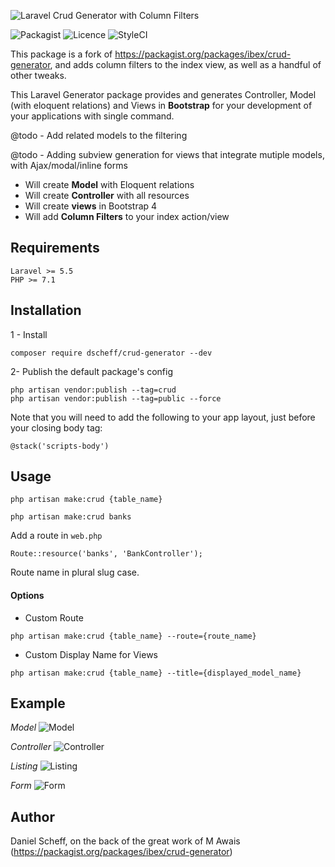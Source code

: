 ![Laravel Crud Generator with Column Filters](https://banners.beyondco.de/Laravel%20Crud%20Generator%20with%20Column%20Filters!.png?theme=dark&packageManager=composer+require&packageName=dscheff%2Fcrud-generator&pattern=graphPaper&style=style_1&description=Column+Filters+in+your+Index+View+&md=1&showWatermark=0&fontSize=75px&images=filter)

![Packagist](https://img.shields.io/badge/Packagist-v1.3.2-green.svg?style=flat-square)
![Licence](https://img.shields.io/badge/Licence-MIT-green.svg?style=flat-square)
![StyleCI](https://img.shields.io/badge/StyleCI-pass-green.svg?style=flat-square)

This package is a fork of https://packagist.org/packages/ibex/crud-generator, and adds column filters to the index view,
as well as a handful of other tweaks.

This Laravel Generator package provides and generates
Controller, Model (with eloquent relations) and Views 
in **Bootstrap** for your development of your applications with single command.

@todo - Add related models to the filtering

@todo - Adding subview generation for views that integrate mutiple models, with 
Ajax/modal/inline forms

- Will create **Model** with Eloquent relations
- Will create **Controller** with all resources
- Will create **views** in Bootstrap 4
- Will add **Column Filters** to your index action/view 

## Requirements
    Laravel >= 5.5
    PHP >= 7.1

## Installation
1 - Install
```
composer require dscheff/crud-generator --dev
```
2- Publish the default package's config
```
php artisan vendor:publish --tag=crud
php artisan vendor:publish --tag=public --force
```

Note that you will need to add the following to your app layout, just before your closing body tag:

```
@stack('scripts-body')
```


## Usage
```
php artisan make:crud {table_name}

php artisan make:crud banks
```

Add a route in `web.php`
```
Route::resource('banks', 'BankController');
```
Route name in plural slug case.

#### Options
- Custom Route
```
php artisan make:crud {table_name} --route={route_name} 
```

- Custom Display Name for Views
```
php artisan make:crud {table_name} --title={displayed_model_name}
```

## Example

*Model*
![Model](https://i.imgur.com/zTSoYvJ.png)


*Controller*
![Controller](https://i.imgur.com/G1ytmcL.png)


*Listing*
![Listing](https://i.imgur.com/UH5XGuw.png)


*Form*
![Form](https://i.imgur.com/poRiZRO.png)


## Author

Daniel Scheff, on the back of the great work of M Awais (https://packagist.org/packages/ibex/crud-generator)